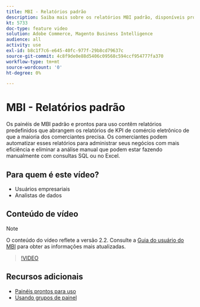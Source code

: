 ```yaml
---
title: MBI - Relatórios padrão
description: Saiba mais sobre os relatórios MBI padrão, disponíveis prontos para uso.
kt: 5733
doc-type: feature video
solution: Adobe Commerce, Magento Business Intelligence
audience: all
activity: use
exl-id: b8c1f7c6-e645-40fc-977f-29b8cd79637c
source-git-commit: 4c8f9de0e88d5406c09568c594ccf954777fa370
workflow-type: tm+mt
source-wordcount: '0'
ht-degree: 0%

---
```


# MBI - Relatórios padrão

Os painéis de MBI padrão e prontos para uso contêm relatórios predefinidos que abrangem os relatórios de KPI de comércio eletrônico de que a maioria dos comerciantes precisa. Os comerciantes podem automatizar esses relatórios para administrar seus negócios com mais eficiência e eliminar a análise manual que podem estar fazendo manualmente com consultas SQL ou no Excel.

## Para quem é este vídeo?

- Usuários empresariais
- Analistas de dados

## Conteúdo de vídeo

>[!NOTE]
>
>O conteúdo do vídeo reflete a versão 2.2. Consulte a [Guia do usuário do MBI](https://docs.magento.com/mbi/) para obter as informações mais atualizadas.

>[!VIDEO](https://video.tv.adobe.com/v/35987?quality=12&learn=on)

## Recursos adicionais

- [Painéis prontos para uso](https://docs.magento.com/mbi/data-user/dashboards/dashboards-pro.html)
- [Usando grupos de painel](https://docs.magento.com/mbi/data-user/dashboards/using-dashboard-groups.html)
